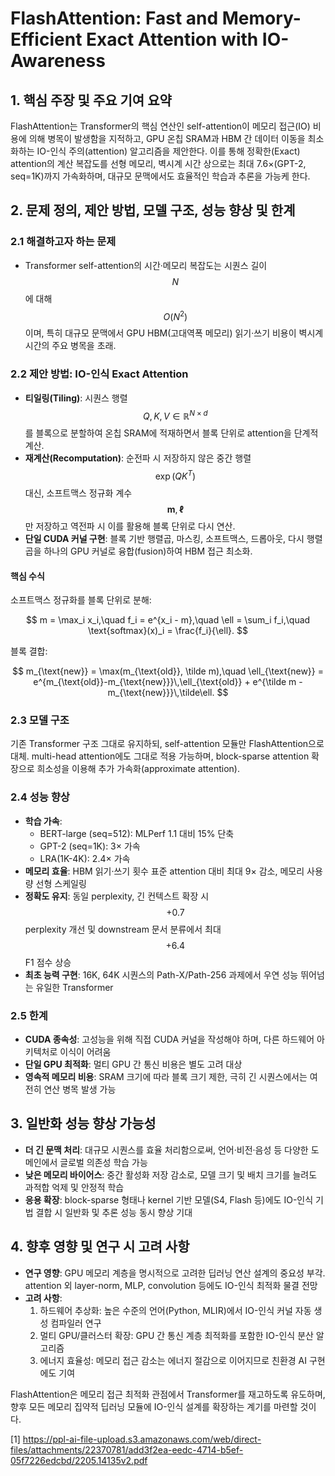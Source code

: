 # FlashAttention: Fast and Memory-Efficient Exact Attention with IO-Awareness

## 1. 핵심 주장 및 주요 기여 요약
FlashAttention는 Transformer의 핵심 연산인 self-attention이 메모리 접근(IO) 비용에 의해 병목이 발생함을 지적하고, GPU 온칩 SRAM과 HBM 간 데이터 이동을 최소화하는 IO-인식 주의(attention) 알고리즘을 제안한다. 이를 통해 정확한(Exact) attention의 계산 복잡도를 선형 메모리, 벽시계 시간 상으로는 최대 7.6×(GPT-2, seq=1K)까지 가속화하며, 대규모 문맥에서도 효율적인 학습과 추론을 가능케 한다.

## 2. 문제 정의, 제안 방법, 모델 구조, 성능 향상 및 한계

### 2.1 해결하고자 하는 문제
- Transformer self-attention의 시간·메모리 복잡도는 시퀀스 길이 $$N$$에 대해 $$O(N^2)$$이며, 특히 대규모 문맥에서 GPU HBM(고대역폭 메모리) 읽기·쓰기 비용이 벽시계 시간의 주요 병목을 초래.

### 2.2 제안 방법: IO-인식 Exact Attention
- **티일링(Tiling)**: 시퀀스 행렬 $$Q,K,V\in\mathbb{R}^{N\times d}$$를 블록으로 분할하여 온칩 SRAM에 적재하면서 블록 단위로 attention을 단계적 계산.
- **재계산(Recomputation)**: 순전파 시 저장하지 않은 중간 행렬 $$\exp(QK^T)$$ 대신, 소프트맥스 정규화 계수 $$\mathbf{m},\boldsymbol{\ell}$$만 저장하고 역전파 시 이를 활용해 블록 단위로 다시 연산.
- **단일 CUDA 커널 구현**: 블록 기반 행렬곱, 마스킹, 소프트맥스, 드롭아웃, 다시 행렬곱을 하나의 GPU 커널로 융합(fusion)하여 HBM 접근 최소화.

#### 핵심 수식
소프트맥스 정규화를 블록 단위로 분해:

$$
m = \max_i x_i,\quad
f_i = e^{x_i - m},\quad
\ell = \sum_i f_i,\quad
\text{softmax}(x)_i = \frac{f_i}{\ell}.
$$

블록 결합:

$$
m_{\text{new}} = \max(m_{\text{old}}, \tilde m),\quad
\ell_{\text{new}} = e^{m_{\text{old}}-m_{\text{new}}}\,\ell_{\text{old}}
            + e^{\tilde m - m_{\text{new}}}\,\tilde\ell.
$$

### 2.3 모델 구조
기존 Transformer 구조 그대로 유지하되, self-attention 모듈만 FlashAttention으로 대체. multi-head attention에도 그대로 적용 가능하며, block-sparse attention 확장으로 희소성을 이용해 추가 가속화(approximate attention).

### 2.4 성능 향상
- **학습 가속**:  
  - BERT-large (seq=512): MLPerf 1.1 대비 15% 단축  
  - GPT-2 (seq=1K): 3× 가속  
  - LRA(1K-4K): 2.4× 가속  
- **메모리 효율**: HBM 읽기·쓰기 횟수 표준 attention 대비 최대 9× 감소, 메모리 사용량 선형 스케일링  
- **정확도 유지**: 동일 perplexity, 긴 컨텍스트 확장 시 $$+0.7$$ perplexity 개선 및 downstream 문서 분류에서 최대 $$+6.4$$ F1 점수 상승  
- **최초 능력 구현**: 16K, 64K 시퀀스의 Path-X/Path-256 과제에서 우연 성능 뛰어넘는 유일한 Transformer  

### 2.5 한계
- **CUDA 종속성**: 고성능을 위해 직접 CUDA 커널을 작성해야 하며, 다른 하드웨어 아키텍처로 이식이 어려움  
- **단일 GPU 최적화**: 멀티 GPU 간 통신 비용은 별도 고려 대상  
- **영속적 메모리 비용**: SRAM 크기에 따라 블록 크기 제한, 극히 긴 시퀀스에서는 여전히 연산 병목 발생 가능  

## 3. 일반화 성능 향상 가능성
- **더 긴 문맥 처리**: 대규모 시퀀스를 효율 처리함으로써, 언어·비전·음성 등 다양한 도메인에서 글로벌 의존성 학습 가능  
- **낮은 메모리 바이어스**: 중간 활성화 저장 감소로, 모델 크기 및 배치 크기를 늘려도 과적합 억제 및 안정적 학습  
- **응용 확장**: block-sparse 형태나 kernel 기반 모델(S4, Flash 등)에도 IO-인식 기법 결합 시 일반화 및 추론 성능 동시 향상 기대  

## 4. 향후 영향 및 연구 시 고려 사항
- **연구 영향**: GPU 메모리 계층을 명시적으로 고려한 딥러닝 연산 설계의 중요성 부각. attention 외 layer-norm, MLP, convolution 등에도 IO-인식 최적화 물결 전망  
- **고려 사항**:  
  1. 하드웨어 추상화: 높은 수준의 언어(Python, MLIR)에서 IO-인식 커널 자동 생성 컴파일러 연구  
  2. 멀티 GPU/클러스터 확장: GPU 간 통신 계층 최적화를 포함한 IO-인식 분산 알고리즘  
  3. 에너지 효율성: 메모리 접근 감소는 에너지 절감으로 이어지므로 친환경 AI 구현에도 기여  

FlashAttention은 메모리 접근 최적화 관점에서 Transformer를 재고하도록 유도하며, 향후 모든 메모리 집약적 딥러닝 모듈에 IO-인식 설계를 확장하는 계기를 마련할 것이다.

[1] https://ppl-ai-file-upload.s3.amazonaws.com/web/direct-files/attachments/22370781/add3f2ea-eedc-4714-b5ef-05f7226edcbd/2205.14135v2.pdf
